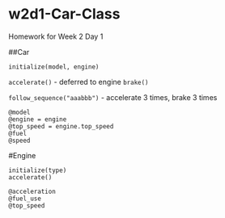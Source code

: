 # w2d1-Car-Class
Homework for Week 2 Day 1

##Car
```
initialize(model, engine)
```
`accelerate()` - deferred to engine
`brake()`


`follow_sequence("aaabbb")` - accelerate 3 times, brake 3 times
```
@model
@engine = engine
@top_speed = engine.top_speed
@fuel
@speed
```
#Engine
```
initialize(type)
accelerate()

@acceleration
@fuel_use
@top_speed
```
